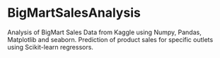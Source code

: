 # BigMartSalesAnalysis
Analysis of BigMart Sales Data from Kaggle using Numpy, Pandas, Matplotlib and seaborn. Prediction of product sales for specific outlets using Scikit-learn regressors.
